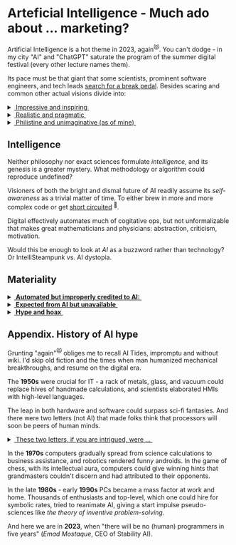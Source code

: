 # Arteficial Intelligence - Much ado about ... marketing?

Artificial Intelligence is a hot theme in 2023, again<sup>😾</sup>. 
You can't dodge - in my city "AI" and "ChatGPT" saturate the program of the summer digital festival (every other lecture names them).

Its pace must be that giant that some scientists, prominent software engineers, and tech leads [search for a break pedal](https://futureoflife.org/open-letter/pause-giant-ai-experiments/). Besides scaring and common other actual visions divide into:

<details>
<summary><ins>&nbsp;Impressive and inspiring&nbsp;</ins></summary>
&nbsp;

* *Sundar Pichai*, Google CEO:\
"AI is the most profound technology humanity is working on today."
* *Jensen Huang*, CEO of NVIDIA:\
"Software is eating the world, but AI is going to eat software."
* MkCinsey & Company:\
"Generative AI’s impact on productivity could add trillions of dollars [annually]..."
* *Ray Kurzweil*, inventor and futurist:\
"By 2029, computers will have emotional intelligence and be convincing as people."
* [and how without him] *Elon Musk*, xAI startup founder:\
"The goal of xAI is to understand the true nature of the universe."

\__________________________________________
</details>

<details>
<summary><ins>&nbsp;Realistic and pragmatic&nbsp;</ins></summary>
&nbsp;

Rare find, not on the first page of the search output but ...

* *Ginni Rometty*, CEO of IBM\
"Some people call this artificial intelligence, but the reality is this technology will enhance us. So instead of artificial intelligence, I think we'll augment our intelligence."\
<sup>✋</sup>&nbsp;<sub>Note the keyword *augment*, which can apply to the abacus, paper thesaurus, or supercomputers in the same context.</sub>

* _Christopher Nolan_, filmmaker, questioned about AI in a 2023 interview:\
"... the real world is, by definition, infinitely complex. ... And so, any digital simulation or technology that simulates, eventually, it always hits a particular limitation."

* _Michael Atleson_, Attorney, Federal Trade Commission, 27/Feb/2023:\
"Keep your AI claims in check."

\__________________________________________
</details>

<details>
<summary><ins>&nbsp;Philistine and unimaginative (as of mine)&nbsp;</ins></summary>
&nbsp;

* **AI Lab, ~1500s** (yes, AI)

![Faust vs. homunculus, engraving](../_rsc/_img/Homunculus.engraving.wiki.jpg)

* **Homunculus Development, 2020s**

![Illustration of IT and AI](../_rsc/_img/ComputerScience-Intro(learncomputerscienceonline.com).jpg)

*&nbsp;<sub>Images are for illustrative purposes only and belong to the wiki and IMLO</sub>

\__________________________________________
</details>

## Intelligence

Neither philosophy nor exact sciences formulate _intelligence_, and its genesis is a greater mystery. 
What methodology or algorithm could reproduce undefined?

Visioners of both the bright and dismal future of AI readily assume its *self-awareness* as a trivial matter of time. To either brew in more and more complex code or get [short circuited](https://www.imdb.com/title/tt0091949)&nbsp;<sup>:cinema:</sup>.

Digital effectively automates much of cogitative ops, but not unformalizable that makes great mathematicians and physicians: abstraction, criticism, motivation.

Would this be enough to look at *AI* as a buzzword rather than technology? Or IntelliSteampunk vs. AI dystopia.

## Materiality

<details>
<summary><ins>&nbsp;<b>Automated but improperly credited to AI:</b>&nbsp;</ins></summary>
&nbsp;
  
+ processing vast amounts of data in real-time, finding patterns there,
+ translation,
+ text/image/video generation,
+ recognition of all kinds with on-the-fly processing (video),
+ assisted mathematical proofs (impossible without computers),
+ tutoring (as coding assistance)
+ engines that can smash humans in intellectual sports (Stockfish in chess)

\__________________________________________ 

</details>
<details>
<summary><ins>&nbsp;<b>Expected from AI but unavailable</b>&nbsp;</ins></summary>
&nbsp;

- **First and foremost**, pass so-called _Turing_ test\
You can think up a _CAPTCHA_, which a motivated fellow will promptly pass but AI may only exhaust.
- Select and prove any unsolved mathematical problem with all computing power in the world\
(Humans can do, as _Grigori Perelman_ with one of the seven _Millenium Problems_.)
- Write the strongest chess engine

\__________________________________________ 
</details>

<details>
<summary><ins>&nbsp;<b>Hype and hoax</b>&nbsp;</ins></summary>
&nbsp;

- **First and foremost** AI is publicity for investors. That has nothing to do with progress and technology.
- There's human assistance behind many AI tricks (either individual tuning or "machine learning" by thousands in low-rate offshore).\
  (Do you remember machine learning of [Mechanical Turk](https://en.wikipedia.org/wiki/Mechanical_Turk)?)

\__________________________________________ 
</details>

## Appendix. History of AI hype

Grunting "again"<sup>😾</sup> obliges me to recall AI Tides, impromptu and without wiki. I'd skip old fiction and the times when man humanized mechanical breakthroughs, and resume on the digital era.

The **1950s** were crucial for IT - a rack of metals, glass, and vacuum could replace hives of handmade calculations, and scientists elaborated HMIs with high-level languages. 

The leap in both hardware and software could surpass sci-fi fantasies. And there were two letters (not AI) that made folks think that processors will soon be peers of human minds.

<details>
<summary><ins>&nbsp;These two letters, if you are intrigued, were ...&nbsp;</ins></summary>

&nbsp;&nbsp;&nbsp;&nbsp;&nbsp;&nbsp;**IF** -- This statement in high-level languages introduced the feeling of human doubt and decision-making.


\__________________________________________ 
</details>

In the **1970s** computers gradually spread from science calculations to business assistance, and robotics rendered funny androids. In the game of chess, with its intellectual aura, computers could give winning hints that grandmasters couldn't discern and had attributed to their opponents.

In the late **1980s** - early **1990s** PCs became a mass factor at work and home. Thousands of enthusiasts and top-level, which one could hire for symbolic rates, tried to reanimate AI, giving a start impulse pseudo-sciences like _the theory of inventive problem-solving_.

And here we are in **2023**, when "there will be no (human) programmers in five years" (*Emad Mostaque*, CEO of Stability AI).


